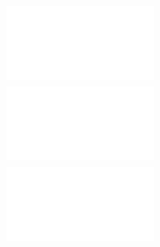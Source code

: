 
![Q1i - s domain TF](Q1i%20-%20s%20domain%20TF.md)

![Q1iii - z domain TF](Q1iii%20-%20z%20domain%20TF.md)

![Q1v - Difference Equation](Q1v%20-%20Difference%20Equation.md)
